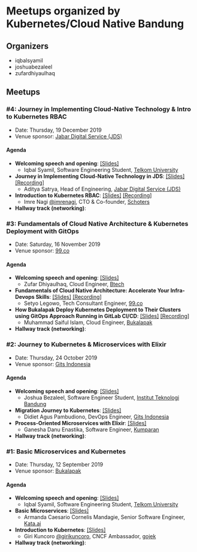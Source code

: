 # Meetups organized by Kubernetes/Cloud Native Bandung

## Organizers
- iqbalsyamil
- joshuabezaleel
- zufardhiyaulhaq

## Meetups

### #4: Journey in Implementing Cloud-Native Technology & Intro to Kubernetes RBAC

- Date: Thursday, 19 December 2019
- Venue sponsor:  [Jabar Digital Service (JDS)](https://digitalservice.jabarprov.go.id/)

#### Agenda

- **Welcoming speech and opening**:  [[Slides]](https://github.com/cloudnative-id/meetups/blob/master/bandung/slides/04-community-slide.pdf)
	- Iqbal Syamil, Software Engineering Student, [Telkom University](https://telkomuniversity.ac.id)
- **Journey in Implementing Cloud-Native Technology in JDS**:  [[Slides]](https://github.com/cloudnative-id/meetups/blob/master/bandung/slides/04-journey-in-adopting-cloud-native-technology-in-jds.pdf) [[Recording]](https://www.youtube.com/watch?v=u0Miv0Et_s8&feature=youtu.be)
	- Aditya Satrya, Head of Engineering, [Jabar Digital Service (JDS)](https://digitalservice.jabarprov.go.id/)
- **Introduction to Kubernetes RBAC**:  [[Slides]](https://github.com/cloudnative-id/meetups/blob/master/bandung/slides/04-intro-to-kubernetes-rbac.pdf) [[Recording]](https://www.youtube.com/watch?v=u0Miv0Et_s8&feature=youtu.be)
	- Imre Nagi [@imrenagi](https://github.com/imrenagi), CTO & Co-founder, [Schoters](https://www.schoters.com)
- **Hallway track (networking)**: 

### #3: Fundamentals of Cloud Native Architecture & Kubernetes Deployment with GitOps

- Date: Saturday, 16 November 2019
- Venue sponsor:  [99.co](https://www.99.co/id)

#### Agenda

- **Welcoming speech and opening**:  [[Slides]](https://github.com/cloudnative-id/meetups/blob/master/bandung/slides/03-community-slide.pdf)
	- Zufar Dhiyaulhaq, Cloud Engineer, [Btech](https://www.btech.id)
- **Fundamentals of Cloud Native Architecture: Accelerate Your Infra-Devops Skills**:  [[Slides]](https://github.com/cloudnative-id/meetups/blob/master/bandung/slides/03-fundamentals-of-cloud-native-architecture.pdf) [[Recording]](https://youtu.be/pbNl_T3HI10)
	- Setyo Legowo, Tech Consultant Engineer, [99.co](https://www.99.co/id)
- **How Bukalapak Deploy Kubernetes Deployment to Their Clusters using GitOps Approach Running in GitLab CI/CD**:  [[Slides]](https://github.com/cloudnative-id/meetups/blob/master/bandung/slides/03-deployment-to-kubernetes-in-bukalapak.pdf) [[Recording]](https://youtu.be/pbNl_T3HI10)
	- Muhammad Saiful Islam, Cloud Engineer, [Bukalapak](https://www.bukalapak.com)
- **Hallway track (networking)**: 

### #2: Journey to Kubernetes & Microservices with Elixir

- Date: Thursday, 24 October 2019
- Venue sponsor:  [Gits Indonesia](https://www.gits.co.id)

#### Agenda

- **Welcoming speech and opening**:  [[Slides]](https://github.com/cloudnative-id/meetups/blob/master/bandung/slides/02-community-slide.pdf)
	- Joshua Bezaleel, Software Engineer Student, [Institut Teknologi Bandung](https://itb.ac.id)
- **Migration Journey to Kubernetes**:  [[Slides]](https://github.com/cloudnative-id/meetups/blob/master/bandung/slides/02-journey-to-kubernetes-migration-from-docker-swarm.pdf)
	- Didiet Agus Pambudiono, DevOps Engineer, [Gits Indonesia](https://www.gits.co.id)
- **Process-Oriented Microservices with Elixir**:  [[Slides]](https://github.com/cloudnative-id/meetups/blob/master/bandung/slides/02-process-oriented-microservice-with-elixir.pdf)
	- Ganesha Danu Enastika, Software Engineer, [Kumparan](https://www.kumparan.com)
- **Hallway track (networking)**: 

### #1: Basic Microservices and Kubernetes

- Date: Thursday, 12 September 2019
- Venue sponsor:  [Bukalapak](https://www.bukalapak.com)

#### Agenda

- **Welcoming speech and opening**:  [[Slides]](https://github.com/cloudnative-id/meetups/blob/master/bandung/slides/01-community-slide.pdf)
	- Iqbal Syamil, Software Engineering Student, [Telkom University](https://telkomuniversity.ac.id)
- **Basic Microservices**:  [[Slides]](https://github.com/cloudnative-id/meetups/blob/master/bandung/slides/01-introduction-to-microservices.pdf)
	- Armanda Caesario Cornelis Mandagie, Senior Software Engineer, [Kata.ai](https://www.kata.ai)
- **Introduction to Kubernetes**:  [[Slides]](https://github.com/cloudnative-id/meetups/blob/master/bandung/slides/01-introduction-to-kubernetes.pdf)
	- Giri Kuncoro [@girikuncoro](https://github.com/girikuncoro), CNCF Ambassador, [gojek](https://gojek.io)
- **Hallway track (networking)**: 
